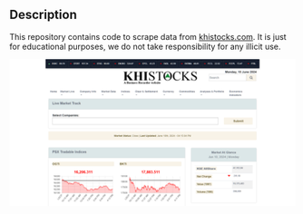 ## Description

This repository contains code to scrape data from [khistocks.com](https://www.khistocks.com).
It is just for educational purposes, we do not take responsibility for any illicit use.

![alt text](khistocks.png)